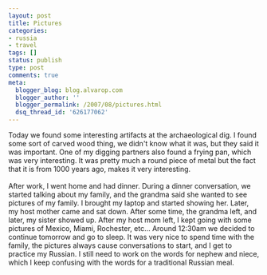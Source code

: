 ```yaml
---
layout: post
title: Pictures
categories:
- russia
- travel
tags: []
status: publish
type: post
comments: true
meta:
  blogger_blog: blog.alvarop.com
  blogger_author: ''
  blogger_permalink: /2007/08/pictures.html
  dsq_thread_id: '626177062'
---
```

Today we found some interesting artifacts at the archaeological dig. I found  some sort of carved wood thing, we didn't know what it was, but they said it was important. One of my digging partners also found a frying pan, which was very interesting. It was pretty much a round piece of metal but the fact that it is from 1000 years ago, makes it very interesting.<br /><br />After work, I went home and had dinner. During a dinner conversation, we started talking about my family, and the grandma said she wanted to see pictures of my family. I brought my laptop and started showing her. Later, my host mother came and sat down. After some time, the grandma left, and later, my sister showed up. After my host mom left, I kept going with some pictures of Mexico, Miami, Rochester, etc... Around 12:30am we decided to continue tomorrow and go to sleep. It was very nice to spend time with the family, the pictures always cause conversations to start, and I get to practice my Russian. I still need to work on the words for nephew and niece, which I keep confusing with the words for a traditional Russian meal.
